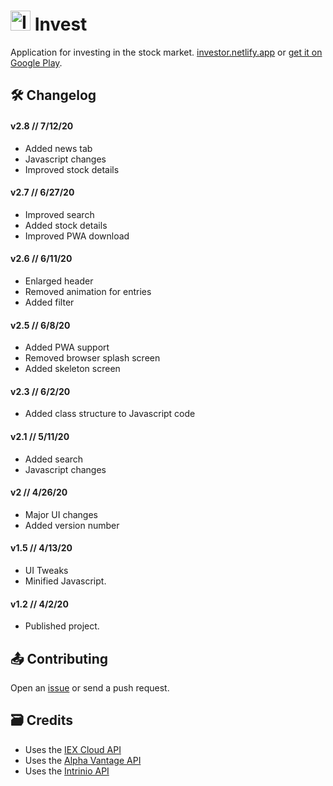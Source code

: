 # <img src="https://investor.netlify.app/images/icons/invest-icon.svg" alt="Invest Logo" height="32"/> Invest
Application for investing in the stock market. [investor.netlify.app](https://investor.netlify.app) or [get it on Google Play](https://play.google.com/store/apps/details?id=com.BHMGaming.VarMyCar).

## 🛠️ Changelog

#### **v2.8** // 7/12/20
- Added news tab
- Javascript changes
- Improved stock details

#### **v2.7** // 6/27/20
- Improved search
- Added stock details
- Improved PWA download

#### **v2.6** // 6/11/20
- Enlarged header
- Removed animation for entries
- Added filter

#### **v2.5** // 6/8/20
- Added PWA support
- Removed browser splash screen
- Added skeleton screen

#### **v2.3** // 6/2/20
- Added class structure to Javascript code

#### **v2.1** // 5/11/20
- Added search
- Javascript changes
  
#### **v2** // 4/26/20
- Major UI changes
- Added version number  

#### **v1.5** // 4/13/20
- UI Tweaks
- Minified Javascript.

#### **v1.2** // 4/2/20
- Published project.

## 📤 Contributing
Open an [issue](https://github.com/barhatsor/invest/issues) or send a push request.

## 🗃️ Credits
- Uses the [IEX Cloud API](https://iexcloud.io)
- Uses the [Alpha Vantage API](https://www.alphavantage.co)
- Uses the [Intrinio API](https://intrinio.com)
